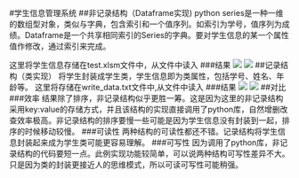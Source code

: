 #学生信息管理系统
##非记录结构（Dataframe实现)
python series是一种一维的数组型对象，类似与字典，包含索引和一个值序列。如索引为学号，值序列为成绩。Dataframe是一个共享相同索引的Series的字典。要对学生信息的某一个属性值作修改，通过索引来完成。

这里将学生信息存储在test.xlsm文件中，从文件中读入
###结果
![](imgs/20190329-213816.png) ![](imgs/20190329-213924.png)
##记录结构（类实现）
将学生封装成学生类，学生信息即为类属性，包括学号、姓名、年龄等。
这里将存储在write_data.txt文件中,从文件中读入
###结果
![](imgs/20190329-214426.png) ![](imgs/20190329-214451.png)
##对比
###效率
结果除了排序，非记录结构似乎更胜一筹。这是因为这里的非记录结构采用key:value的存储方式，并且该结构的实现直接调用了python库，自然增删改查效率极高。非记录结构的排序要慢一些可能是因为学生信息没有封装到一起，排序的时候移动较慢。
###可读性
两种结构的可读性都还不错。记录结构将学生信息封装起来成为学生类可能更容易理解。
###可写性
因为调用了python库，非记录结构的代码要短一点。此例实现功能较简单，可以说两种结构可写性差异不大。只是因为类的封装更接近人的思维模式，所以可读可写性可能稍强。